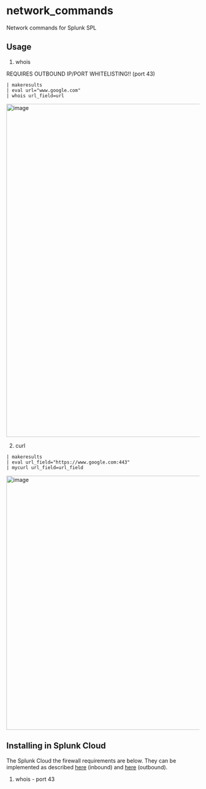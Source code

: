 # network_commands
Network commands for Splunk SPL

## Usage

1. whois

REQUIRES OUTBOUND IP/PORT WHITELISTING!! (port 43)

```
| makeresults
| eval url="www.google.com"
| whois url_field=url
```
<img width="1356" height="868" alt="image" src="https://github.com/user-attachments/assets/c547623b-b58f-47be-ac60-2e1d8b68531d" />


2. curl

```
| makeresults
| eval url_field="https://www.google.com:443"
| mycurl url_field=url_field
```

<img width="1727" height="662" alt="image" src="https://github.com/user-attachments/assets/94356dd2-8a15-4927-b817-e4e7bf10a113" />


## Installing in Splunk Cloud

The Splunk Cloud the firewall requirements are below. They can be implemented as described [here](https://help.splunk.com/en/splunk-cloud-platform/administer/admin-config-service-manual/9.2.2406/administer-splunk-cloud-platform-using-the-admin-config-service-acs-api/configure-ip-allow-lists-for-splunk-cloud-platform) (inbound) and [here](https://help.splunk.com/en/splunk-cloud-platform/administer/admin-config-service-manual/9.2.2406/administer-splunk-cloud-platform-using-the-admin-config-service-acs-api/configure-outbound-ports-for-splunk-cloud-platform) (outbound).

1. whois - port 43
